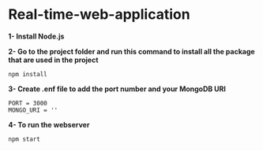 # Real-time-web-application



**1- Install Node.js**


**2- Go to the project folder and run this command to install all the package that are used in the project** 

	npm install

**3- Create .enf file to add the port number and your MongoDB URI**

    PORT = 3000
    MONGO_URI = ''

**4- To run the webserver**

	npm start
